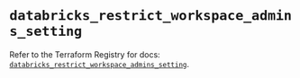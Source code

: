 # `databricks_restrict_workspace_admins_setting`

Refer to the Terraform Registry for docs: [`databricks_restrict_workspace_admins_setting`](https://registry.terraform.io/providers/databricks/databricks/1.87.1/docs/resources/restrict_workspace_admins_setting).
